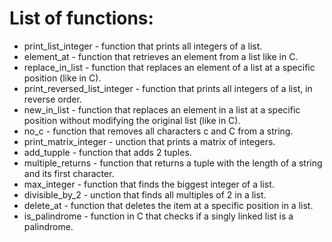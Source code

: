 # List of functions:
- print_list_integer - function that prints all integers of a list.
- element_at - function that retrieves an element from a list like in C.
- replace_in_list - function that replaces an element of a list at a specific position (like in C).
- print_reversed_list_integer - function that prints all integers of a list, in reverse order.
- new_in_list -  function that replaces an element in a list at a specific position without modifying the original list (like in C).
- no_c - function that removes all characters c and C from a string.
- print_matrix_integer - unction that prints a matrix of integers.
- add_tupple - function that adds 2 tuples.
- multiple_returns - function that returns a tuple with the length of a string and its first character.
- max_integer - function that finds the biggest integer of a list.
- divisible_by_2 - unction that finds all multiples of 2 in a list.
- delete_at - function that deletes the item at a specific position in a list.
- is_palindrome - function in C that checks if a singly linked list is a palindrome.

